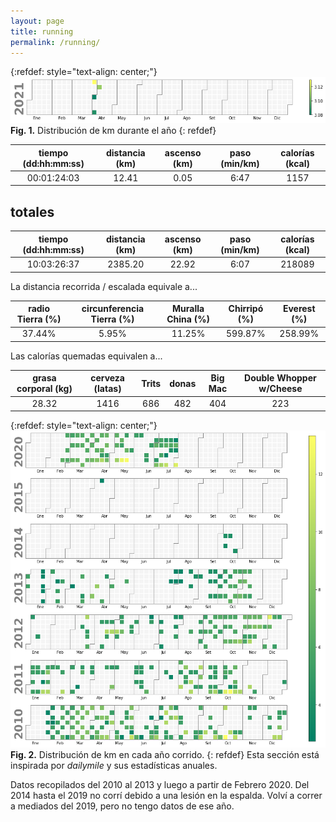```yaml
---
layout: page
title: running
permalink: /running/
---
```

{:refdef: style="text-align: center;"}
![2010-2020](/assets/img/running_2021.png)
**Fig. 1.** Distribución de km durante el año
{: refdef}


| tiempo (dd:hh:mm:ss) | distancia (km) | ascenso (km) | paso (min/km) | calorías (kcal) |
|:--------------------:|:--------------:|:------------:|:-------------:|:----------------:|
| 00:01:24:03          | 12.41          | 0.05         | 6:47          | 1157             |

## totales

| tiempo (dd:hh:mm:ss) | distancia (km) | ascenso (km) | paso (min/km) | calorías (kcal) |
|:--------------------:|:--------------:|:------------:|:-------------:|:----------------:|
| 10:03:26:37          | 2385.20        | 22.92        | 6:07          | 218089           |

La distancia recorrida / escalada equivale a...

| radio Tierra (%) | circunferencia Tierra (%) | Muralla China (%) | Chirripó (%) | Everest (%) |
|:----------------:|:-------------------------:|:-----------------:|:------------:|:-----------:|
| 37.44%           | 5.95%                     | 11.25%            | 599.87%      | 258.99%     |

Las calorías quemadas equivalen a...

| grasa corporal (kg) | cerveza (latas) | Trits | donas | Big Mac | Double Whopper w/Cheese |
|:-------------------:|:---------------:|:-----:|:-----:|:-------:|:-----------------------:|
| 28.32               | 1416            | 686   | 482   | 404     | 223                     |

{:refdef: style="text-align: center;"}
![2010-2020](/assets/img/running_2010-2020.png)
**Fig. 2.** Distribución de km en cada año corrido.
{: refdef}
Esta sección está inspirada por *dailymile* y sus estadísticas anuales.

Datos recopilados del 2010 al 2013 y luego a partir de Febrero 2020. Del 2014 hasta el 2019 no corrí debido a una lesión en la espalda. Volví a correr a mediados del 2019, pero no tengo datos de ese año.

